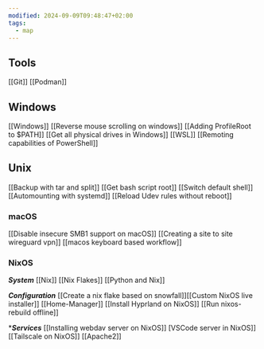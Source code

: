 ```yaml
---
modified: 2024-09-09T09:48:47+02:00
tags:
  - map
---
```

## Tools
[[Git]]
[[Podman]]

## Windows
[[Windows]]
[[Reverse mouse scrolling on windows]]
[[Adding ProfileRoot to $PATH]]
[[Get all physical drives in Windows]]
[[WSL]]
[[Remoting capabilities of PowerShell]]

## Unix
[[Backup with tar and split]]
[[Get bash script root]]
[[Switch default shell]]
[[Automounting with systemd]]
[[Reload Udev rules without reboot]]

### macOS
[[Disable insecure SMB1 support on macOS]]
[[Creating a site to site wireguard vpn]]
[[macos keyboard based workflow]]
### NixOS
***System***
[[Nix]]
[[Nix Flakes]]
[[Python and Nix]]

***Configuration***
[[Create a nix flake based on snowfall]][[Custom NixOS live installer]]
[[Home-Manager]]
[[Install Hyprland on NixOS]]
[[Run nixos-rebuild offline]]

****Services***
[[Installing webdav server on NixOS]]
[VSCode server in NixOS]]
[[Tailscale on NixOS]]
[[Apache2]]
